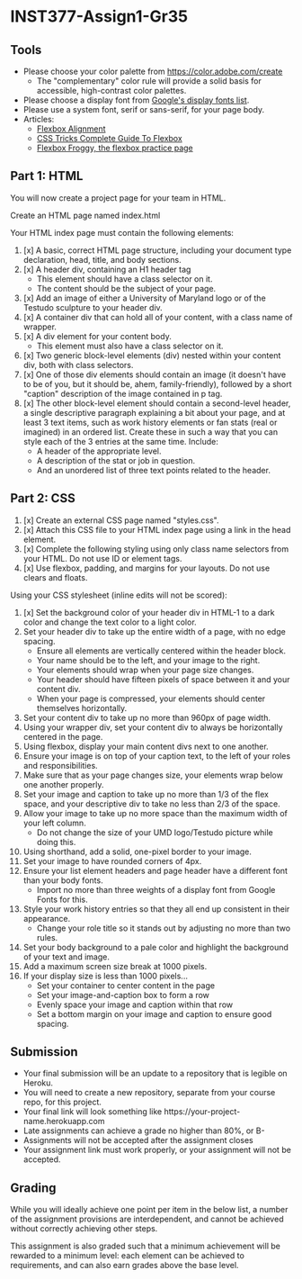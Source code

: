 # INST377-Assign1-Gr35

## Tools
* Please choose your color palette from https://color.adobe.com/create
    * The "complementary" color rule will provide a solid basis for accessible, high-contrast color palettes.
* Please choose a display font from [Google's display fonts list](https://fonts.google.com/?category=Display).
* Please use a system font, serif or sans-serif, for your page body.
* Articles:
    * [Flexbox Alignment](https://www.smashingmagazine.com/2018/08/flexbox-alignment/)
    * [CSS Tricks Complete Guide To Flexbox](https://css-tricks.com/snippets/css/a-guide-to-flexbox/)
    * [Flexbox Froggy, the flexbox practice page](https://flexboxfroggy.com/)

## Part 1: HTML
You will now create a project page for your team in HTML.

Create an HTML page named index.html

Your HTML index page must contain the following elements:

1. [x] A basic, correct HTML page structure, including your document type declaration, head, title, and body sections.
2. [x] A header div, containing an H1 header tag
    - This element should have a class selector on it.
    - The content should be the subject of your page.
3. [x] Add an image of either a University of Maryland logo or of the Testudo sculpture to your header div.
4. [x] A container div that can hold all of your content, with a class name of wrapper.
5. [x] A div element for your content body.
    - This element must also have a class selector on it.
6. [x] Two generic block-level elements (div) nested within your content div, both with class selectors.
7. [x] One of those div elements should contain an image (it doesn't have to be of you, but it should be, ahem, family-friendly), followed by a short "caption" description of the image contained in p tag.
8. [x] The other block-level element should contain a second-level header, a single descriptive paragraph explaining a bit about your page, and at least 3 text items, such as work history elements or fan stats (real or imagined) in an ordered list. Create these in such a way that you can style each of the 3 entries at the same time.  Include:
    - A header of the appropriate level.
    - A description of the stat or job in question.
    - And an unordered list of three text points related to the header.

## Part 2: CSS
1. [x] Create an external CSS page named "styles.css".
2. [x] Attach this CSS file to your HTML index page using a link in the head element.
3. [x] Complete the following styling using only class name selectors from your HTML. Do not use ID or element tags.
4. [x] Use flexbox, padding, and margins for your layouts. Do not use clears and floats.

Using your CSS stylesheet (inline edits will not be scored):

1. [x] Set the background color of your header div in HTML-1 to a dark color and change the text color to a light color.
2. Set your header div to take up the entire width of a page, with no edge spacing.
    - Ensure all elements are vertically centered within the header block.
    - Your name should be to the left, and your image to the right.
    - Your elements should wrap when your page size changes.
    - Your header should have fifteen pixels of space between it and your content div.
    - When your page is compressed, your elements should center themselves horizontally.
3. Set your content div to take up no more than 960px of page width.
4. Using your wrapper div, set your content div to always be horizontally centered in the page.
5. Using flexbox, display your main content divs next to one another.
6. Ensure your image is on top of your caption text, to the left of your roles and responsibilities.
7. Make sure that as your page changes size, your elements wrap below one another properly.
8. Set your image and caption to take up no more than 1/3 of the flex space, and your descriptive div to take no less than 2/3 of the space.
9. Allow your image to take up no more space than the maximum width of your left column.
    - Do not change the size of your UMD logo/Testudo picture while doing this.
10. Using shorthand, add a solid, one-pixel border to your image.
11. Set your image to have rounded corners of 4px.
12. Ensure your list element headers and page header have a different font than your body fonts.
    - Import no more than three weights of a display font from Google Fonts for this.
13. Style your work history entries so that they all end up consistent in their appearance.
    - Change your role title so it stands out by adjusting no more than two rules.
14. Set your body background to a pale color and highlight the background of your text and image.
15. Add a maximum screen size break at 1000 pixels.
16. If your display size is less than 1000 pixels...
    - Set your container to center content in the page
    - Set your image-and-caption box to form a row
    - Evenly space your image and caption within that row
    - Set a bottom margin on your image and caption to ensure good spacing.

## Submission
<ul>
  <li>Your final submission will be an update to a repository that is legible on Heroku.</li>
  <li>You will need to create a new repository, separate from your course repo, for this project.</li>
  <li>Your final link will look something like https://your-project-name.herokuapp.com</li>
  <li>Late assignments can achieve a grade no higher than 80%, or B-</li>
  <li>Assignments will not be accepted after the assignment closes</li>
  <li>Your assignment link must work properly, or your assignment will not be accepted.</li>
</ul>

## Grading
<p>While you will ideally achieve one point per item in the below list, a number of the assignment provisions are interdependent, and cannot be achieved without correctly achieving other steps.</p>

<p>This assignment is also graded such that a minimum achievement will be rewarded to a minimum level: each element can be achieved to requirements, and can also earn grades above the base level.</p>
